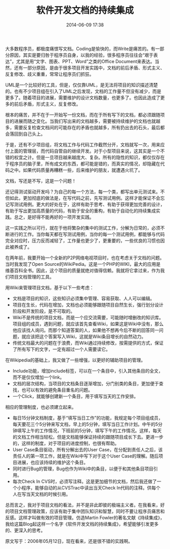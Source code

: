 ﻿---
layout: post
title:  "软件开发文档的持续集成"
date:   2014-06-09 17:38
categories: Thinking IT
tags: SoftwareEngineer
---

大多数程序员，都极度痛恨写文档。Coding是愉快的，而Write是痛苦的。有一部分原因，其实是要归咎于程序员自身，以我的经验，很多程序员往往会“艰于表达”，尤其是用“文字、图表、PPT、Word”之类的Office Document来表达。当然，还有一部分原因，是由于很多项目开发实践中，文档的前后矛盾、形式主义、反复修改、歧义重重，常常让程序员们抓狂。
 
UML是一个比较好的工具，但是，仅仅靠UML，是无法将项目的知识描述清楚的。也有不少项目组在引入了UML之后发现，文档的工作量不但没有减少，而是更多了。随着项目的进展，需要维护的设计文档数量，也更多了。也因此造成了更多的前后矛盾，形式主义，反复修改。
 
根本的痛苦，并不在于一开始写一份文档，而在于所有写下的文档，都必须跟随项目的进展而随之变化。当我们写出来的文档越多，需要被持续维护的文档也就越多，需要反复检查文档间的可能存在的矛盾也就越多，所有扔出去的石头，最后都会落回到自己头上。
 
于是，还有不少项目组，将文档工作与代码工作截然分开，文档就写一次，用来应付上面的管理层，而代码自管自的继续开发。对于小型项目来说，这其实是一个不错的权宜之计。但是一旦项目越来越庞大、复杂。所有的隐性的知识，都仅仅存在于程序员的脑子里，所有成文的东西，都可能是错的，而真实的情况，却隐藏在代码之中。如果代码质量再糟糕一些，后来维护的朋友，就遭遇火坑了。
 
文档，写还是不写，这是一个问题！
 
还记得测试驱动开发吗？为自己的每一个方法，每一个类，都写出单元测试来。不但如此，更加彻底的做法是，在写代码之前，先写测试用例。这样才能保证不会忘记写测试用例。更大的好处在于，这样有助于思考、有助于获得更加完善的设计，有助于写出更加高质量的代码，有助于安全的重构，有助于自动化的持续集成实践。总之，是好得不能再好的一项开发实践。
 
这一实践之所以可行，就在于他将繁杂的集中的测试工作，分解为日常的，必须不断进行的工作。当你每天都在写测试用例，当你的每一个测试用例，都能够与代码完全对应时，压力反而减轻了，工作量也更少了，更重要的，一些优良的习惯也因此被养成了。

在两年前，我要开始一个全新的P2P网络电视项目时，也在考虑关于文档的问题。当时我发现了Open Source的WikiPedia。这是一个PHP的WIKI，最大的应用是维基百科全书。因此，这个项目的质量就绝对值得信赖。我就将它拿过来，作为我们项目文档管理的工具。
 
用Wiki来管理项目文档，基于以下一些考虑：

* 文档是项目的知识，这些知识必须集中管理、容易获取、人人可以编辑。
* 项目在生长，代码在增加，文档也必须能够跟随项目自然生长，强行划分设计阶段和开发阶段，是不可取的。
* Wiki不是传统的项目文档，而是一个应交流需要，可能随时增删改的知识库。项目组的成员，遇到问题，就应该首先查看Wiki，如果这是Wiki中没有，那么他应该找人询问。而那个知道答案的人，如果他不想再今后不断的回答同一问题，就应该把这个答案写入Wiki，这就是Wiki条目增长的自然动力。
* 传统文档最大的问题在于浪费，而Wiki通过持续修改，按需提供的方式，保证了所有写下的文字，一定有超过一个人需要读它。

 
在Wikipedia的基础上，我又做了一些增强，以更好的辅助项目的管理。

* Include功能，增加include标签，可以在一个条目中，引入其他条目的全文，而不是仅仅增加一个link。
* 文档的层次结构，当项目的文档条目逐渐增加，分门别类的条目，更加便于查找，也可以有效的避免条目重名的问题。
* 一个Click，就能够创建新一个条目，用于填写当天的工作安排。

相应的管理制度，也必须建立起来。

* 每日15分钟文档制度，基于“填写当日工作”的功能，我规定每个项目组成员，每天要花三个5分钟来写文档，早上的5分钟，填写当日工作计划。中午的5分钟填写上午的工作情况，下班前的5分钟，填写下午的工作情况。这样，每天的文档工作相当轻松，但是文档能够保证持续的跟随项目成长下去。更进一步的，这样的制度，对于项目的进度控制，也很有帮助。
* User Case条目驱动，所有分解出去的User Case，在分配到责任人之后，该责任人的第一项工作，就是在Wiki中写下对于这个User Case的理解。随后项目进展，也应该持续的维护这个条目。
* 同时进行Bug的管理，Bug也作为Wiki中的条目，以便于和其他条目项目引用。
* 每次Check In CVS时，必须写注释。这是更加细节的文档，然后我还做了一个小程序，能够自动的从CVSTrac中读出当天Check In代码的注释。供每个人在写当天文档的时候引用。

总而言之，我对于项目文档的看法，并不是非此即彼的极端主义者。在我看来，好的项目文档管理政策，应该有助于集中团队知识和智慧，同时不要让程序员痛苦和反感。这样才叫做有效的项目管理。仿造Martin Fowler的著名文献《持续集成》，我给这篇Blog起这样一个名字《软件开发文档的持续集成》，希望能够引发更多的、更深入的思考。

原文写于：2006年05月12日，现在看来，还是很不错的实践啊。